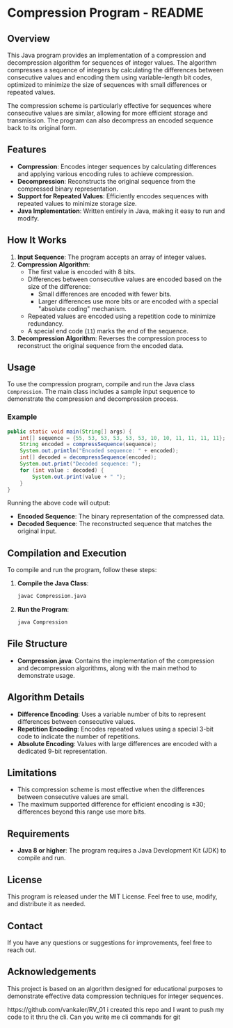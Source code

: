 # Compression Program - README

## Overview

This Java program provides an implementation of a compression and decompression algorithm for sequences of integer values. The algorithm compresses a sequence of integers by calculating the differences between consecutive values and encoding them using variable-length bit codes, optimized to minimize the size of sequences with small differences or repeated values.

The compression scheme is particularly effective for sequences where consecutive values are similar, allowing for more efficient storage and transmission. The program can also decompress an encoded sequence back to its original form.

## Features

- **Compression**: Encodes integer sequences by calculating differences and applying various encoding rules to achieve compression.
- **Decompression**: Reconstructs the original sequence from the compressed binary representation.
- **Support for Repeated Values**: Efficiently encodes sequences with repeated values to minimize storage size.
- **Java Implementation**: Written entirely in Java, making it easy to run and modify.

## How It Works

1. **Input Sequence**: The program accepts an array of integer values.
2. **Compression Algorithm**:
   - The first value is encoded with 8 bits.
   - Differences between consecutive values are encoded based on the size of the difference:
     - Small differences are encoded with fewer bits.
     - Larger differences use more bits or are encoded with a special "absolute coding" mechanism.
   - Repeated values are encoded using a repetition code to minimize redundancy.
   - A special end code (`11`) marks the end of the sequence.
3. **Decompression Algorithm**: Reverses the compression process to reconstruct the original sequence from the encoded data.

## Usage

To use the compression program, compile and run the Java class `Compression`. The main class includes a sample input sequence to demonstrate the compression and decompression process.

### Example

```java
public static void main(String[] args) {
    int[] sequence = {55, 53, 53, 53, 53, 53, 10, 10, 11, 11, 11, 11};
    String encoded = compressSequence(sequence);
    System.out.println("Encoded sequence: " + encoded);
    int[] decoded = decompressSequence(encoded);
    System.out.print("Decoded sequence: ");
    for (int value : decoded) {
        System.out.print(value + " ");
    }
}
```

Running the above code will output:

- **Encoded Sequence**: The binary representation of the compressed data.
- **Decoded Sequence**: The reconstructed sequence that matches the original input.

## Compilation and Execution

To compile and run the program, follow these steps:

1. **Compile the Java Class**:

   ```sh
   javac Compression.java
   ```

2. **Run the Program**:

   ```sh
   java Compression
   ```

## File Structure

- **Compression.java**: Contains the implementation of the compression and decompression algorithms, along with the main method to demonstrate usage.

## Algorithm Details

- **Difference Encoding**: Uses a variable number of bits to represent differences between consecutive values.
- **Repetition Encoding**: Encodes repeated values using a special 3-bit code to indicate the number of repetitions.
- **Absolute Encoding**: Values with large differences are encoded with a dedicated 9-bit representation.

## Limitations

- This compression scheme is most effective when the differences between consecutive values are small.
- The maximum supported difference for efficient encoding is ±30; differences beyond this range use more bits.

## Requirements

- **Java 8 or higher**: The program requires a Java Development Kit (JDK) to compile and run.

## License

This program is released under the MIT License. Feel free to use, modify, and distribute it as needed.

## Contact

If you have any questions or suggestions for improvements, feel free to reach out.

## Acknowledgements

This project is based on an algorithm designed for educational purposes to demonstrate effective data compression techniques for integer sequences.

https\://github.com/vankaler/RV\_01 i created this repo and I want to push my code to it thru the cli. Can you write me cli commands for git 

